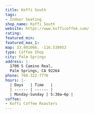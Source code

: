 ```yaml
---
title: Koffi South
tags:
- Indoor Seating
shop_name: Koffi South
website: https://www.kofficoffee.com/
rating: 
featured_min: 
featured_max_1: 
map: 33.801066, -116.538952
type: Coffee Shop
city: Palm Springs
address: |-
  1700 S Camino Real,
  Palm Springs, CA 92264
phone: 760-322-7776
hours: |-
  | Days   | Time   |
  | ------ | ------ |
  | Monday-Sunday | 5:30a–6p |
coffee:
- Koffi Coffee Roasters
---
```


